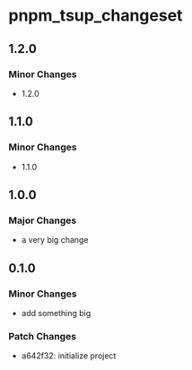 # pnpm_tsup_changeset

## 1.2.0

### Minor Changes

- 1.2.0

## 1.1.0

### Minor Changes

- 1.1.0

## 1.0.0

### Major Changes

- a very big change

## 0.1.0

### Minor Changes

- add something big

### Patch Changes

- a642f32: initialize project
